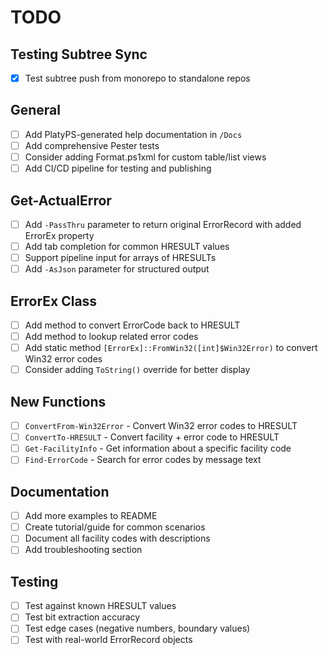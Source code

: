 # TODO

## Testing Subtree Sync
- [x] Test subtree push from monorepo to standalone repos

## General
- [ ] Add PlatyPS-generated help documentation in `/Docs`
- [ ] Add comprehensive Pester tests
- [ ] Consider adding Format.ps1xml for custom table/list views
- [ ] Add CI/CD pipeline for testing and publishing

## Get-ActualError
- [ ] Add `-PassThru` parameter to return original ErrorRecord with added ErrorEx property
- [ ] Add tab completion for common HRESULT values
- [ ] Support pipeline input for arrays of HRESULTs
- [ ] Add `-AsJson` parameter for structured output

## ErrorEx Class
- [ ] Add method to convert ErrorCode back to HRESULT
- [ ] Add method to lookup related error codes
- [ ] Add static method `[ErrorEx]::FromWin32([int]$Win32Error)` to convert Win32 error codes
- [ ] Consider adding `ToString()` override for better display

## New Functions
- [ ] `ConvertFrom-Win32Error` - Convert Win32 error codes to HRESULT
- [ ] `ConvertTo-HRESULT` - Convert facility + error code to HRESULT
- [ ] `Get-FacilityInfo` - Get information about a specific facility code
- [ ] `Find-ErrorCode` - Search for error codes by message text

## Documentation
- [ ] Add more examples to README
- [ ] Create tutorial/guide for common scenarios
- [ ] Document all facility codes with descriptions
- [ ] Add troubleshooting section

## Testing
- [ ] Test against known HRESULT values
- [ ] Test bit extraction accuracy
- [ ] Test edge cases (negative numbers, boundary values)
- [ ] Test with real-world ErrorRecord objects
